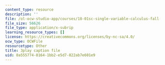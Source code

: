 ```yaml
---
content_type: resource
description: ''
file: /ol-ocw-studio-app/courses/18-01sc-single-variable-calculus-fall-2010/8a55577481641bb2e5d7822ab7e601e9_ryLdyDrBfvI.srt
file_size: 56626
file_type: application/x-subrip
learning_resource_types: []
license: https://creativecommons.org/licenses/by-nc-sa/4.0/
ocw_type: OCWFile
resourcetype: Other
title: 3play caption file
uid: 8a555774-8164-1bb2-e5d7-822ab7e601e9
---
```


